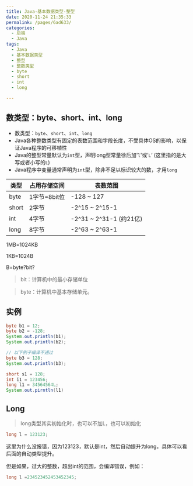 ```yaml
---
title: Java-基本数据类型-整型
date: 2020-11-24 21:35:33
permalink: /pages/6ad633/
categories:
  - 后端
  - Java
tags:
  - Java
  - 基本数据类型
  - 整型
  - 整数类型
  - byte
  - short
  - int
  - long

---
```



## 数类型：byte、short、int、long

- 数类型：`byte`、`short`、`int`、`long`
- Java各种整数类型有固定的表数范围和字段长度，不受具体OS的影响，以保证Java程序的可移植性
- Java的整型常量默认为`int`型，声明long型常量徐后加'`l`'或’`L`‘ (这里指的是大写或者小写的`L`)
- Java程序中变量通常声明为`int`型，除非不足以标识较大的数，才用`long`



| 类型  | 占用存储空间 | 表数范围              |
| ----- | ------------ | --------------------- |
| byte  | 1字节=8bit位 | -128 ~ 127              |
| short | 2字节        | -2^15 ~ 2^15-1          |
| int   | 4字节        | -2^31 ~ 2^31-1 (约21亿) |
| long  | 8字节        | -2^63 ~ 2^63-1          |



1MB=1024KB

1KB=1024B

B=byte?bit?

> bit：计算机中的最小存储单位

> byte：计算机中基本存储单元。



## 实例

~~~java
byte b1 = 12;
byte b2 = -128;
System.out.println(b1);
System.out.println(b2);

// 以下例子编译不通过
byte b3 = 128;
System.out.println(b3);

short s1 = 128;
int i1 = 123456;
long l1 = 34564564L;
System.out.pirntln(l1)
~~~



## Long

> long类型其实初始化时，也可以不加L，也可以初始化

~~~java
long l = 123123;
~~~

这里为什么没报错，因为123123，默认是int，然后自动提升为long，具体可以看后面的自动类型提升。

但是如果，过大的整数，超出int的范围，会编译错误，例如：

~~~java
long l =234523452453452345;
~~~

